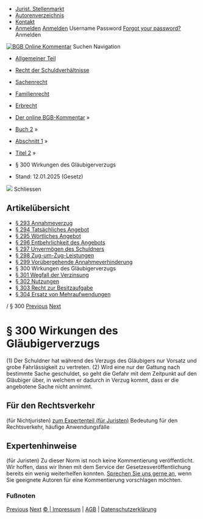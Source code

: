   * [Jurist. Stellenmarkt](https://bgb.kommentar.de/Buch-2/Abschnitt-1/Titel-2/</job-board> "Jurist. Stellenmarkt")
  * [Autorenverzeichnis](https://bgb.kommentar.de/Buch-2/Abschnitt-1/Titel-2/</Autorenverzeichnis> "Autorenverzeichnis")
  * [Kontakt](https://bgb.kommentar.de/Buch-2/Abschnitt-1/Titel-2/</Kontakt>)
  * [Anmelden](https://bgb.kommentar.de/Buch-2/Abschnitt-1/Titel-2/<#login> "show login form") [Anmelden](https://bgb.kommentar.de/Buch-2/Abschnitt-1/Titel-2/<#> "hide login form") Username Password
[Forgot your password?](https://bgb.kommentar.de/Buch-2/Abschnitt-1/Titel-2/</user/forgotpassword>) Anmelden 


[![BGB Online Kommentar](https://bgb.kommentar.de/extension/bgb/design/bgb/images/logo.png)](https://bgb.kommentar.de/Buch-2/Abschnitt-1/Titel-2/</> "BGB Online Kommentar")
Suchen
Navigation
  * [Allgemeiner Teil](https://bgb.kommentar.de/Buch-2/Abschnitt-1/Titel-2/</Buch-1>)
  * [Recht der Schuldverhältnisse](https://bgb.kommentar.de/Buch-2/Abschnitt-1/Titel-2/</Buch-2>)
  * [Sachenrecht](https://bgb.kommentar.de/Buch-2/Abschnitt-1/Titel-2/</Buch-3>)
  * [Familienrecht](https://bgb.kommentar.de/Buch-2/Abschnitt-1/Titel-2/</Buch-4>)
  * [Erbrecht](https://bgb.kommentar.de/Buch-2/Abschnitt-1/Titel-2/</Buch-5>)


  * [Der online BGB-Kommentar](https://bgb.kommentar.de/Buch-2/Abschnitt-1/Titel-2/</>) »
  * [Buch 2](https://bgb.kommentar.de/Buch-2/Abschnitt-1/Titel-2/</Buch-2>) »
  * [Abschnitt 1](https://bgb.kommentar.de/Buch-2/Abschnitt-1/Titel-2/</Buch-2/Abschnitt-1>) »
  * [Titel 2](https://bgb.kommentar.de/Buch-2/Abschnitt-1/Titel-2/</Buch-2/Abschnitt-1/Titel-2>) »
  * § 300 Wirkungen des Gläubigerverzugs 
  * Stand: 12.01.2025 (Gesetz) 


![](https://vg01.met.vgwort.de/na/1c9909529ead4f509072c06d9081a7d5)
Schliessen 
## Artikelübersicht
  * [ § 293 Annahmeverzug ](https://bgb.kommentar.de/Buch-2/Abschnitt-1/Titel-2/</Buch-2/Abschnitt-1/Titel-2/Annahmeverzug>)
  * [ § 294 Tatsächliches Angebot ](https://bgb.kommentar.de/Buch-2/Abschnitt-1/Titel-2/</Buch-2/Abschnitt-1/Titel-2/Tatsaechliches-Angebot>)
  * [ § 295 Wörtliches Angebot ](https://bgb.kommentar.de/Buch-2/Abschnitt-1/Titel-2/</Buch-2/Abschnitt-1/Titel-2/Woertliches-Angebot>)
  * [ § 296 Entbehrlichkeit des Angebots ](https://bgb.kommentar.de/Buch-2/Abschnitt-1/Titel-2/</Buch-2/Abschnitt-1/Titel-2/Entbehrlichkeit-des-Angebots>)
  * [ § 297 Unvermögen des Schuldners ](https://bgb.kommentar.de/Buch-2/Abschnitt-1/Titel-2/</Buch-2/Abschnitt-1/Titel-2/Unvermoegen-des-Schuldners>)
  * [ § 298 Zug-um-Zug-Leistungen ](https://bgb.kommentar.de/Buch-2/Abschnitt-1/Titel-2/</Buch-2/Abschnitt-1/Titel-2/Zug-um-Zug-Leistungen>)
  * [ § 299 Vorübergehende Annahmeverhinderung ](https://bgb.kommentar.de/Buch-2/Abschnitt-1/Titel-2/</Buch-2/Abschnitt-1/Titel-2/Voruebergehende-Annahmeverhinderung>)
  * § 300 Wirkungen des Gläubigerverzugs 
  * [ § 301 Wegfall der Verzinsung ](https://bgb.kommentar.de/Buch-2/Abschnitt-1/Titel-2/</Buch-2/Abschnitt-1/Titel-2/Wegfall-der-Verzinsung>)
  * [ § 302 Nutzungen ](https://bgb.kommentar.de/Buch-2/Abschnitt-1/Titel-2/</Buch-2/Abschnitt-1/Titel-2/Nutzungen>)
  * [ § 303 Recht zur Besitzaufgabe ](https://bgb.kommentar.de/Buch-2/Abschnitt-1/Titel-2/</Buch-2/Abschnitt-1/Titel-2/Recht-zur-Besitzaufgabe>)
  * [ § 304 Ersatz von Mehraufwendungen ](https://bgb.kommentar.de/Buch-2/Abschnitt-1/Titel-2/</Buch-2/Abschnitt-1/Titel-2/Ersatz-von-Mehraufwendungen>)


/ § 300 
[Previous](https://bgb.kommentar.de/Buch-2/Abschnitt-1/Titel-2/</Buch-2/Abschnitt-1/Titel-2/Voruebergehende-Annahmeverhinderung> "§ 299 Vorübergehende Annahmeverhinderung") [Next](https://bgb.kommentar.de/Buch-2/Abschnitt-1/Titel-2/</Buch-2/Abschnitt-1/Titel-2/Wegfall-der-Verzinsung> "§ 301 Wegfall der Verzinsung")
# § 300 Wirkungen des Gläubigerverzugs
(1) Der Schuldner hat während des Verzugs des Gläubigers nur Vorsatz und grobe Fahrlässigkeit zu vertreten.
(2) Wird eine nur der Gattung nach bestimmte Sache geschuldet, so geht die Gefahr mit dem Zeitpunkt auf den Gläubiger über, in welchem er dadurch in Verzug kommt, dass er die angebotene Sache nicht annimmt.
## Für den Rechtsverkehr 
(für Nichtjuristen)
[zum Expertenteil (für Juristen)](https://bgb.kommentar.de/Buch-2/Abschnitt-1/Titel-2/<#expertenhinweise>)
Bedeutung für den Rechtsverkehr, häufige Anwendungsfälle
## Expertenhinweise
(für Juristen)
Zu dieser Norm ist noch keine Kommentierung veröffentlicht. Wir hoffen, dass wir Ihnen mit dem Service der Gesetzesveröffentlichung bereits ein wenig weiterhelfen konnten. [Sprechen Sie uns gerne an](https://bgb.kommentar.de/Buch-2/Abschnitt-1/Titel-2/</Kontakt>), wenn Sie geeignete Autoren für eine Kommentierung vorschlagen möchten. 
### Fußnoten
[Previous](https://bgb.kommentar.de/Buch-2/Abschnitt-1/Titel-2/</Buch-2/Abschnitt-1/Titel-2/Voruebergehende-Annahmeverhinderung> "§ 299 Vorübergehende Annahmeverhinderung") [Next](https://bgb.kommentar.de/Buch-2/Abschnitt-1/Titel-2/</Buch-2/Abschnitt-1/Titel-2/Wegfall-der-Verzinsung> "§ 301 Wegfall der Verzinsung")
[© | Impressum](https://bgb.kommentar.de/Buch-2/Abschnitt-1/Titel-2/</Kontakt>) | [AGB](https://bgb.kommentar.de/Buch-2/Abschnitt-1/Titel-2/</AGB>) | [Datenschutzerklärung](https://bgb.kommentar.de/Buch-2/Abschnitt-1/Titel-2/</Datenschutzerklaerung-fuer-Leser>)
